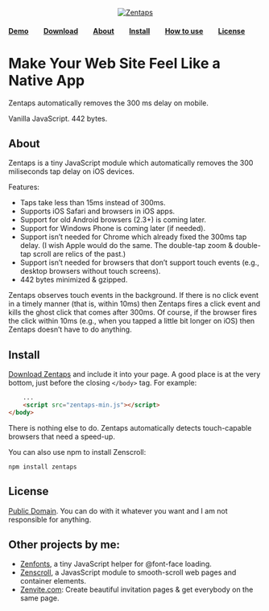 <p align="center">
	<a href="https://zengabor.github.io/zentaps/">
		<img src="https://zengabor.github.io/zentaps/zentaps.png" alt="Zentaps">
	</a>
</p>


#### [**Demo**](https://zengabor.github.io/zentaps/) &nbsp; &nbsp; &nbsp; &nbsp; [**Download**](https://github.com/zengabor/zentaps/archive/latest.zip) &nbsp; &nbsp; &nbsp; &nbsp; [**About**](#about) &nbsp; &nbsp; &nbsp; &nbsp; [**Install**](#install) &nbsp; &nbsp; &nbsp; &nbsp; [**How to use**](#how-to-use) &nbsp; &nbsp; &nbsp; &nbsp; [**License**](#license)


# Make Your Web Site Feel Like a Native&nbsp;App

Zentaps automatically removes the 300&nbsp;ms delay on&nbsp;mobile.

Vanilla JavaScript. 442 bytes.


## About

Zentaps is a tiny JavaScript module which automatically removes the 300 miliseconds tap delay on iOS devices.

Features:

- Taps take less than 15ms instead of 300ms.
- Supports iOS Safari and browsers in iOS apps.
- Support for old Android browsers (2.3+) is coming later.
- Support for Windows Phone is coming later (if needed).
- Support isn’t needed for Chrome which already fixed the 300ms tap delay. (I wish Apple would do the same. The double-tap zoom & double-tap scroll are relics of the past.)
- Support isn’t needed for browsers that don’t support touch events (e.g., desktop browsers without touch screens).
- 442 bytes minimized & gzipped.

Zentaps observes touch events in the background. If there is no click event in a timely manner (that is, within 10ms) then Zentaps fires a click event and kills the ghost click that comes after 300ms. Of course, if the browser fires the click within 10ms (e.g., when you tapped a little bit longer on iOS) then Zentaps doesn’t have to do anything.

## Install

[Download Zentaps](https://github.com/zengabor/zentaps/archive/latest.zip) and include it into your page. A good place is at the very bottom, just before the closing `</body>` tag. For&nbsp;example:

````html
    ...
    <script src="zentaps-min.js"></script>
</body>
````

There is nothing else to do. Zentaps automatically detects touch-capable browsers that need a speed-up.

You can also use npm to install Zenscroll:

````
npm install zentaps
````


## License

[Public Domain](http://unlicense.org). You can do with it whatever you want and I am not responsible for anything.


## Other projects by me:

- [Zenfonts](https://github.com/zengabor/zenfonts), a tiny JavaScript helper for @font-face loading.
- [Zenscroll](https://github.com/zengabor/zenscroll), a JavasScript module to smooth-scroll web pages and container elements.
- [Zenvite.com](http://zenvite.com/): Create beautiful invitation pages & get everybody on the same page.
